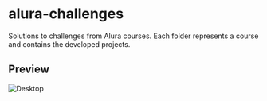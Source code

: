 # alura-challenges
Solutions to challenges from Alura courses. Each folder represents a course and contains the developed projects.

## Preview

![Desktop](github/1.png)
